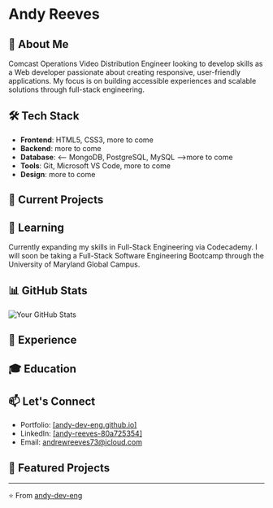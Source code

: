 # Andy Reeves

## 👋 About Me
Comcast Operations Video Distribution Engineer looking to  develop skills  as a Web developer passionate about creating responsive, user-friendly applications. My focus is on building accessible experiences and scalable solutions through full-stack engineering.

## 🛠️ Tech Stack
- **Frontend**: HTML5, CSS3, <!-- JavaScript (ES6+), React.js, Vue.js -->more to come
- **Backend**: <!-- Node.js, Express, Python, Django -->more to come
- **Database**: <-- MongoDB, PostgreSQL, MySQL -->more to come
- **Tools**: Git, Microsoft VS Code, <!-- Docker, Webpack, npm -->more to come
- **Design**: <!-- Figma, Adobe XD --> more to come

## 🔭 Current Projects
<!-- 
- **[Project Name]** - A [brief description]. Built with [technologies used].
- **[Project Name]** - A [brief description]. Built with [technologies used].
-->

## 🌱 Learning
Currently expanding my skills in Full-Stack Engineering via Codecademy. I will soon be taking a Full-Stack Software Engineering Bootcamp through the University of Maryland Global Campus. 

## 📊 GitHub Stats
![Your GitHub Stats](https://github-readme-stats.vercel.app/api?username=andy-dev-eng&show_icons=true&theme=dark)

## 💼 Experience
<!--
- **[Company/Project Name]** - [Position] (YYYY - Present)
  - [Brief description of role and achievements]
- **[Company/Project Name]** - [Position] (YYYY - YYYY)
  - [Brief description of role and achievements]
-->

## 🎓 Education
<!-- 
- **[Degree]** in [Field] - [Institution] (YYYY)
-->

## 📫 Let's Connect
- Portfolio: [[andy-dev-eng.github.io]](https://andy-dev-eng.github.io/andy-dev-eng/)
- LinkedIn: [[andy-reeves-80a725354]](https://www.linkedin.com/in/andy-reeves-80a725354/)
- Email: andrewreeves73@icloud.com

## 🚀 Featured Projects

<!-- 
### [Project Name]
![Project Screenshot](link-to-screenshot)

[Brief description of the project, its purpose, and your role]

**Technologies used:** [List of technologies]

**Links:** [Live Demo](demo-link) | [Repository](repo-link)

### [Project Name]
![Project Screenshot](link-to-screenshot)

[Brief description of the project, its purpose, and your role]

**Technologies used:** [List of technologies]

**Links:** [Live Demo](demo-link) | [Repository](repo-link)

-->
---

⭐️ From [andy-dev-eng](https://github.com/andy-dev-eng)
